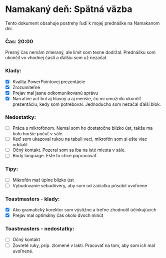 # Namakaný deň: Spätná väzba
Tento dokument obsahuje postrehy ľudí k mojej prednáške na Namakanom dni.

### Čas: 20:00
Presný čas nemám zmeraný, ale limit som tesne dodržal. Prednášku som ukončil vo vhodnej časti a ďalšiu som už nezačal.

### Klady:
- [x] Kvalita PowerPointovej prezentácie
- [x] Zrozumiteľné
- [x] Prejav mal jasne odkomunikovanú správu
- [x] Narrative act bol aj hlavný a aj menšie, čo mi umožnilo ukončiť prezentáciu, kedy som potreboval. Jednoducho som nezačal ďalší blok.

### Nedostatky:
- [ ] Práca s mikrofónom. Nemal som ho dostatočne blízko úst, takže ma bolo horšie počuť v sále.
- [ ] Keď som ukazoval rukou na tabuli veci, mikrofón som si ešte viac oddialil.
- [ ] Očný kontakt. Pozeral som sa iba na isté miesta v sále.
- [ ] Body language. Ešte to chce popracovať.

### Tipy:
- [ ] Mikrofón mať úplne blízko úst
- [ ] Vybudovanie sebadôvery, aby som od začiatku pôsobil uvoľnene

### Toastmasters - klady:
- [x] Ako gramatický korektor som výstižne a trefne zhodnotil účinkujúcich
- [x] Prejav mal optimálny čas okolo dvoch minút

### Toastmasters - nedostatky:
- [ ] Očný kontakt
- [ ] Zovreté ruky, príp. zlomené v lakti. Pracovať na tom, aby som ich mal uvoľnené.